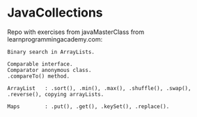 # JavaCollections
Repo with exercises from javaMasterClass from learnprogrammingacademy.com:
	
	Binary search in ArrayLists.
	
	Comparable interface. 
	Comparator anonymous class. 
	.compareTo() method.

	ArrayList	: .sort(), .min(), .max(), .shuffle(), .swap(), .reverse(), copying arrayLists.

	Maps		: .put(), .get(), .keySet(), .replace().
